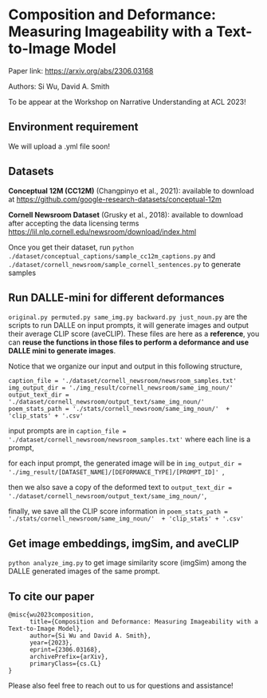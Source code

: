 # Composition and Deformance: Measuring Imageability with a Text-to-Image Model 

Paper link: https://arxiv.org/abs/2306.03168

Authors: Si Wu, David A. Smith

To be appear at the Workshop on Narrative Understanding at ACL 2023!

## Environment requirement
We will upload a .yml file soon!

## Datasets
**Conceptual 12M (CC12M)** (Changpinyo et al., 2021): available to download at https://github.com/google-research-datasets/conceptual-12m

**Cornell Newsroom Dataset** (Grusky et al., 2018): available to download after accepting the data licensing terms https://lil.nlp.cornell.edu/newsroom/download/index.html


Once you get their dataset, run
```python ./dataset/conceptual_captions/sample_cc12m_captions.py``` 
and
```./dataset/cornell_newsroom/sample_cornell_sentences.py```
to generate samples

## Run DALLE-mini for different deformances
```original.py permuted.py same_img.py backward.py just_noun.py``` are the scripts to run DALLE on input prompts, it will generate images and output their average CLIP score (aveCLIP). These files are here as a __reference__, you can __reuse the functions in those files to perform a deformance and use DALLE mini to generate images__. 


Notice that we organize our input and output in this following structure, 
```
caption_file = './dataset/cornell_newsroom/newsroom_samples.txt'
img_output_dir = './img_result/cornell_newsroom/same_img_noun/' 
output_text_dir = './dataset/cornell_newsroom/output_text/same_img_noun/'
poem_stats_path = './stats/cornell_newsroom/same_img_noun/'  + 'clip_stats' + '.csv'
```
input prompts are in ```caption_file = './dataset/cornell_newsroom/newsroom_samples.txt'``` where each line is a prompt,

for each input prompt, the generated image will be in ```img_output_dir = './img_result/[DATASET_NAME]/[DEFORMANCE_TYPE]/[PROMPT_ID]' ```,

then we also save a copy of the deformed text to ```output_text_dir = './dataset/cornell_newsroom/output_text/same_img_noun/'```,

finally, we save all the CLIP score information in ```poem_stats_path = './stats/cornell_newsroom/same_img_noun/'  + 'clip_stats' + '.csv'```



## Get image embeddings, imgSim, and aveCLIP
```python analyze_img.py``` to get image similarity score (imgSim) among the DALLE generated images of the same prompt. 


## To cite our paper
```
@misc{wu2023composition,
      title={Composition and Deformance: Measuring Imageability with a Text-to-Image Model}, 
      author={Si Wu and David A. Smith},
      year={2023},
      eprint={2306.03168},
      archivePrefix={arXiv},
      primaryClass={cs.CL}
}
```
Please also feel free to reach out to us for questions and assistance!
